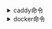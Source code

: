 <details>

<summary>caddy命令</summary>

```
停止
systemctl stop caddy
格式化
caddy fmt /etc/caddy/Caddyfile --overwrite
启动
systemctl start caddy
```
</details>


<details>

<summary>docker命令</summary>

```
安装
curl -fsSL https://get.docker.com -o get-docker.sh
sh get-docker.sh
查看
docker ps -a
停止
docker stop id
启动
docker start id
重启
docker restart id
删除
docker rm -f id
docker-compose启动
docker compose up -d
docker-compose停止
docker compose down
查看网络
docker inspect id
查看日志
docker logs -f id

```

</details>
